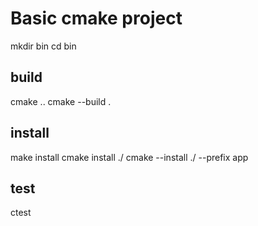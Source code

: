 # Basic cmake project

mkdir bin
cd bin

## build
cmake ..
cmake --build .

## install

make install
cmake install ./
cmake --install ./ --prefix app

## test
ctest